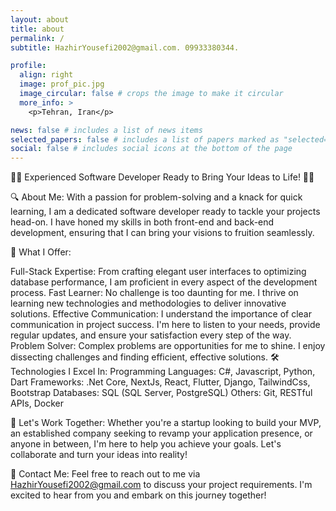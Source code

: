 ```yaml
---
layout: about
title: about
permalink: /
subtitle: HazhirYousefi2002@gmail.com. 09933380344.

profile:
  align: right
  image: prof_pic.jpg
  image_circular: false # crops the image to make it circular
  more_info: >
    <p>Tehran, Iran</p>

news: false # includes a list of news items
selected_papers: false # includes a list of papers marked as "selected={true}"
social: false # includes social icons at the bottom of the page
---
```


👨‍💻 Experienced Software Developer Ready to Bring Your Ideas to Life! 👨‍💻

🔍 About Me:
With a passion for problem-solving and a knack for quick learning, I am a dedicated software developer ready to tackle your projects head-on. I have honed my skills in both front-end and back-end development, ensuring that I can bring your visions to fruition seamlessly.

💼 What I Offer:

Full-Stack Expertise: From crafting elegant user interfaces to optimizing database performance, I am proficient in every aspect of the development process.
Fast Learner: No challenge is too daunting for me. I thrive on learning new technologies and methodologies to deliver innovative solutions.
Effective Communication: I understand the importance of clear communication in project success. I'm here to listen to your needs, provide regular updates, and ensure your satisfaction every step of the way.
Problem Solver: Complex problems are opportunities for me to shine. I enjoy dissecting challenges and finding efficient, effective solutions.
🛠️ Technologies I Excel In:
Programming Languages: C#, Javascript, Python, Dart
Frameworks: .Net Core, NextJs, React, Flutter, Django, TailwindCss, Bootstrap
Databases: SQL (SQL Server, PostgreSQL)
Others: Git, RESTful APIs, Docker

🌟 Let's Work Together:
Whether you're a startup looking to build your MVP, an established company seeking to revamp your application presence, or anyone in between, I'm here to help you achieve your goals. Let's collaborate and turn your ideas into reality!

📧 Contact Me:
Feel free to reach out to me via HazhirYousefi2002@gmail.com to discuss your project requirements. I'm excited to hear from you and embark on this journey together!
